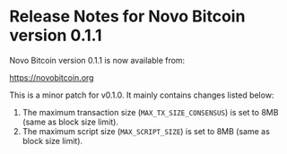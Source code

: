 # Release Notes for Novo Bitcoin version 0.1.1

Novo Bitcoin version 0.1.1 is now available from:

  <https://novobitcoin.org>

This is a minor patch for v0.1.0. It mainly contains changes listed below:

1. The maximum transaction size (`MAX_TX_SIZE_CONSENSUS`) is set to 8MB (same as block size limit).
2. The maximum script size (`MAX_SCRIPT_SIZE`) is set to 8MB (same as block size limit).
